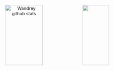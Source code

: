 <div align="center">  
  <img width="49%" height="195px" src="https://github-readme-stats.vercel.app/api?username=ubarrawandrey15&show_icons=true&count_private=true&hide_border=true&title_color=ff91a4&icon_color=ff91a4&text_color=c9d1d9&bg_color=0d1117" alt="Wandrey github stats" /> 
  <img width="41%" height="195px" src="https://github-readme-stats.vercel.app/api/top-langs/?username=ubarrawandrey15&layout=compact&hide_border=true&title_color=ff91a4&text_color=ff91a4&bg_color=0d1117" />
</div>
